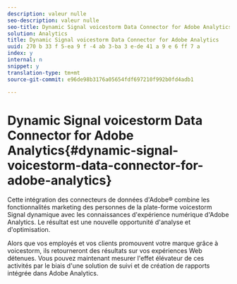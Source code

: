 ```yaml
---
description: valeur nulle
seo-description: valeur nulle
seo-title: Dynamic Signal voicestorm Data Connector for Adobe Analytics
solution: Analytics
title: Dynamic Signal voicestorm Data Connector for Adobe Analytics
uuid: 270 b 33 f 5-ea 9 f -4 ab 3-ba 3 e-de 41 a 9 e 6 ff 7 a
index: y
internal: n
snippet: y
translation-type: tm+mt
source-git-commit: e96de98b3176a05654fdf697210f992b0fd4adb1

---
```



# Dynamic Signal voicestorm Data Connector for Adobe Analytics{#dynamic-signal-voicestorm-data-connector-for-adobe-analytics}

Cette intégration des connecteurs de données d'Adobe® combine les fonctionnalités marketing des personnes de la plate-forme voicestorm Signal dynamique avec les connaissances d'expérience numérique d'Adobe Analytics. Le résultat est une nouvelle opportunité d'analyse et d'optimisation.

Alors que vos employés et vos clients promouvent votre marque grâce à voicestorm, ils retourneront des résultats sur vos expériences Web détenues. Vous pouvez maintenant mesurer l'effet élévateur de ces activités par le biais d'une solution de suivi et de création de rapports intégrée dans Adobe Analytics.
